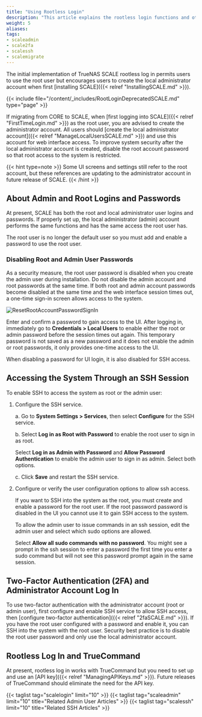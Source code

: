 ```yaml
---
title: "Using Rootless Login"
description: "This article explains the rootless login functions and other functions to be aware of. It provides instructions on properly configuring SSH and working with the admin and root user passwords."
weight: 5
aliases:
tags:
- scaleadmin
- scale2fa
- scalessh
- scalemigrate
---
```



The initial implementation of TrueNAS SCALE rootless log in permits users to use the root user but encourages users to create the local administrator account when first [installing SCALE]({{< relref "InstallingSCALE.md" >}}).

{{< include file="/content/_includes/RootLoginDeprecatedSCALE.md" type="page" >}}

If migrating from CORE to SCALE, when [first logging into SCALE]({{< relref "FirstTimeLogin.md" >}}) as the root user, you are advised to create the administrator account. 
All users should [create the local administrator account]({{< relref "ManageLocalUsersSCALE.md" >}}) and use this account for web interface access.
To improve system security after the local administrator account is created, disable the root account password so that root access to the system is restricted.

{{< hint type=note >}}
Some UI screens and settings still refer to the root account, but these references are updating to the administrator account in future release of SCALE.
{{< /hint >}}

##  About Admin and Root Logins and Passwords

At present, SCALE has both the root and local administrator user logins and passwords. 
If properly set up, the local administrator (admin) account performs the same functions and has the same access the root user has. 

The root user is no longer the default user so you must add and enable a password to use the root user.

### Disabling Root and Admin User Passwords

As a security measure, the root user password is disabled when you create the admin user during installation.
Do not disable the admin account and root passwords at the same time.
If both root and admin account passwords become disabled at the same time and the web interface session times out, a one-time sign-in screen allows access to the system.

![ResetRootAccountPasswordSignIn](/images/SCALE/22.12/ResetRootAccountPasswordSignIn.png "Reset Root Password Sign-In Screen")

Enter and confirm a password to gain access to the UI. After logging in, immediately go to **Credentials > Local Users** to enable either the root or admin password before the session times out again.
This temporary password is not saved as a new password and it does not enable the admin or root passwords, it only provides one-time access to the UI.

When disabling a password for UI login, it is also disabled for SSH access.

## Accessing the System Through an SSH Session

To enable SSH to access the system as root or the admin user: 

1. Configure the SSH service.

   a. Go to **System Settings > Services**, then select **Configure** for the SSH service.

   b. Select **Log in as Root with Password** to enable the root user to sign in as root. 

      Select **Log in as Admin with Password** and **Allow Password Authentication** to enable the admin user to sign in as admin. Select both options.
   
   c. Click **Save** and restart the SSH service.

2. Configure or verify the user configuration options to allow ssh access.
   
   If you want to SSH into the system as the root, you must create and enable a password for the root user. 
   If the root password password is disabled in the UI you cannot use it to gain SSH access to the system.

   To allow the admin user to issue commands in an ssh session, edit the admin user and select which sudo options are allowed.

   Select **Allow all sudo commands with no password**.
   You might see a prompt in the ssh session to enter a password the first time you enter a sudo command but will not see this password prompt again in the same session.

## Two-Factor Authentication (2FA) and Administrator Account Log In

To use two-factor authentication with the administrator account (root or admin user), first configure and enable SSH service to allow SSH access, then [configure two-factor authentication]({{< relref "2faSCALE.md" >}}). 
If you have the root user configured with a password and enable it, you can SSH into the system with the root user. Security best practice is to disable the root user password and only use the local administrator account.

## Rootless Log In and TrueCommand

At present, rootless log in works with TrueCommand but you need to set up and use an [API key]({{< relref "ManagingAPIKeys.md" >}}). Future releases of TrueCommand should eliminate the need for the API key.

{{< taglist tag="scalelogin" limit="10" >}}
{{< taglist tag="scaleadmin" limit="10" title="Related Admin User Articles" >}}
{{< taglist tag="scalessh" limit="10" title="Related SSH Articles" >}}